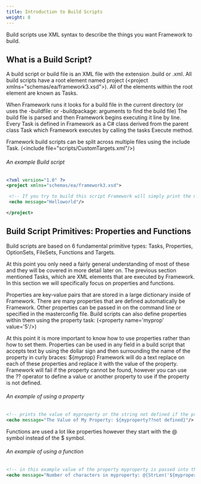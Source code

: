 ```yaml
---
title: Introduction to Build Scripts
weight: 8
---
```


Build scripts use XML syntax to describe the things you want Framework to build.

<a name="BuildScripts"></a>
## What is a Build Script? ##

A build script or build file is an XML file with the extension .build or .xml.
All build scripts have a root element named project (&lt;project xmlns=&quot;schemas/ea/framework3.xsd&quot;&gt;).
All of the elements within the root element are known as Tasks.

When Framework runs it looks for a build file in the current directory (or uses the -buildfile: or -buildpackage: arguments to find the build file)
The build file is parsed and then Framework begins executing it line by line.
Every Task is defined in Framework as a C# class derived from the parent class Task which Framework executes by calling the tasks Execute method.

Framework build scripts can be split across multiple files using the include Task. (&lt;include file=&quot;scripts/CustomTargets.xml&quot;/&gt;)

###### An example Build script ######

```xml
<?xml version="1.0" ?>
<project xmlns="schemas/ea/framework3.xsd">

 <!-- If you try to build this script Framework will simply print the message Helloworld -->
 <echo message="Helloworld"/>

</project>
```
<a name="Primitives"></a>
## Build Script Primitives: Properties and Functions ##

Build scripts are based on 6 fundamental primitive types: Tasks, Properties, OptionSets, FileSets, Functions and Targets.

At this point you only need a fairly general understanding of most of these and they will be covered in more detail later on.
The previous section mentioned Tasks, which are XML elements that are executed by Framework.
In this section we will specifically focus on properties and functions.

Properties are key-value pairs that are stored in a large dictionary inside of Framework.
There are many properties that are defined automatically be Framework.
Other properties can be passed in on the command line or specified in the masterconfig file.
Build scripts can also define properties within them using the property task: (&lt;property name=&#39;myprop&#39; value=&#39;5&#39;/&gt;)

At this point it is more important to know how to use properties rather than how to set them.
Properties can be used in any field in a build script that accepts text by using the dollar sign and then surrounding the name of the property in curly braces: ${myprop}
Framework will do a text replace on each of these properties and replace it with the value of the property.
Framework will fail if the property cannot be found, however you can use the ?? operator to define a value or another property to use if the property is not defined.

###### An example of using a property ######

```xml
<!-- prints the value of myproperty or the string not defined if the property is not defined -->
<echo message="The Value of My Property: ${myproperty??not defined}"/>
```
Functions are used a lot like properties however they start with the @ symbol instead of the $ symbol.

###### An example of using a function ######

```xml
<!-- in this example value of the property myproperty is passed into the function StrLen which returns the length of a string -->
<echo message="Number of characters in myproperty: @{StrLen('${myproperty}')}"/>
```
